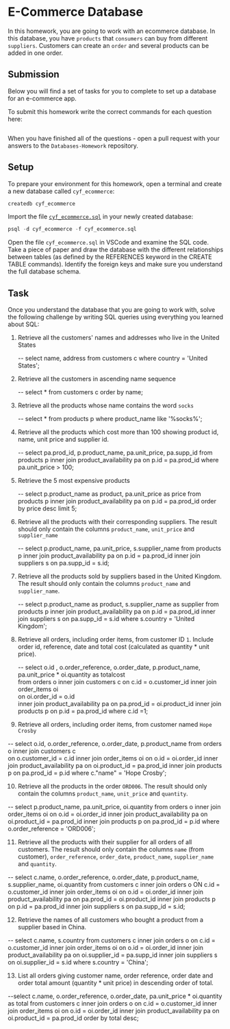 # E-Commerce Database

In this homework, you are going to work with an ecommerce database. In this database, you have `products` that `consumers` can buy from different `suppliers`. Customers can create an `order` and several products can be added in one order.

## Submission

Below you will find a set of tasks for you to complete to set up a database for an e-commerce app.

To submit this homework write the correct commands for each question here:

```sql


```

When you have finished all of the questions - open a pull request with your answers to the `Databases-Homework` repository.

## Setup

To prepare your environment for this homework, open a terminal and create a new database called `cyf_ecommerce`:

```sql
createdb cyf_ecommerce
```

Import the file [`cyf_ecommerce.sql`](./cyf_ecommerce.sql) in your newly created database:

```sql
psql -d cyf_ecommerce -f cyf_ecommerce.sql
```

Open the file `cyf_ecommerce.sql` in VSCode and examine the SQL code. Take a piece of paper and draw the database with the different relationships between tables (as defined by the REFERENCES keyword in the CREATE TABLE commands). Identify the foreign keys and make sure you understand the full database schema.

## Task

Once you understand the database that you are going to work with, solve the following challenge by writing SQL queries using everything you learned about SQL:

1. Retrieve all the customers' names and addresses who live in the United States

   -- select name, address from customers c
   where country = 'United States';

2. Retrieve all the customers in ascending name sequence

   -- select \* from customers c order by name;

3. Retrieve all the products whose name contains the word `socks`

   -- select \* from products p
   where product_name
   like '%socks%';

4. Retrieve all the products which cost more than 100 showing product id, name, unit price and supplier id.

   -- select pa.prod_id, p.product_name, pa.unit_price, pa.supp_id
   from products p
   inner join product_availability pa
   on p.id = pa.prod_id
   where pa.unit_price > 100;

5. Retrieve the 5 most expensive products

   -- select p.product_name as product, pa.unit_price as price
   from products p
   inner join product_availability pa
   on p.id = pa.prod_id
   order by price desc
   limit 5;

6. Retrieve all the products with their corresponding suppliers. The result should only contain the columns `product_name`, `unit_price` and `supplier_name`

   -- select p.product_name, pa.unit_price, s.supplier_name
   from products p
   inner join product_availability pa
   on p.id = pa.prod_id
   inner join suppliers s
   on pa.supp_id = s.id;

7. Retrieve all the products sold by suppliers based in the United Kingdom. The result should only contain the columns `product_name` and `supplier_name`.

   -- select p.product_name as product, s.supplier_name as supplier
   from products p
   inner join product_availability pa
   on p.id = pa.prod_id
   inner join suppliers s
   on pa.supp_id = s.id
   where s.country = 'United Kingdom';

8. Retrieve all orders, including order items, from customer ID `1`. Include order id, reference, date and total cost (calculated as quantity \* unit price).

   -- select o.id , o.order_reference, o.order_date, p.product_name, pa.unit_price \* oi.quantity as totalcost  
    from orders o
   inner join customers c
   on c.id = o.customer_id
   inner join order_items oi  
    on oi.order_id = o.id  
    inner join product_availability pa
   on pa.prod_id = oi.product_id
   inner join products p
   on p.id = pa.prod_id
   where c.id =1;

9. Retrieve all orders, including order items, from customer named `Hope Crosby`

-- select o.id, o.order_reference, o.order_date, p.product_name
from orders o
inner join customers c  
 on o.customer_id = c.id
inner join order_items oi
on o.id = oi.order_id
inner join product_availability pa
on oi.product_id = pa.prod_id
inner join products p
on pa.prod_id = p.id
where c."name" = 'Hope Crosby';

10. Retrieve all the products in the order `ORD006`. The result should only contain the columns `product_name`, `unit_price` and `quantity`.

-- select p.product_name, pa.unit_price, oi.quantity
from orders o
inner join order_items oi
on o.id = oi.order_id
inner join product_availability pa
on oi.product_id = pa.prod_id
inner join products p
on pa.prod_id = p.id
where o.order_reference = 'ORD006';

11. Retrieve all the products with their supplier for all orders of all customers. The result should only contain the columns `name` (from customer), `order_reference`, `order_date`, `product_name`, `supplier_name` and `quantity`.

-- select c.name, o.order_reference, o.order_date, p.product_name, s.supplier_name, oi.quantity
from customers c
inner join orders o ON
c.id = o.customer_id
inner join order_items oi on
o.id = oi.order_id
inner join product_availability pa on
pa.prod_id = oi.product_id
inner join products p on
p.id = pa.prod_id
inner join suppliers s on
pa.supp_id = s.id;

12. Retrieve the names of all customers who bought a product from a supplier based in China.

-- select c.name, s.country
from customers c
inner join orders o on
c.id = o.customer_id
inner join order_items oi on
o.id = oi.order_id
inner join product_availability pa on
oi.supplier_id = pa.supp_id
inner join suppliers s
on oi.supplier_id = s.id
where s.country = 'China';

13. List all orders giving customer name, order reference, order date and order total amount (quantity \* unit price) in descending order of total.

--select c.name, o.order_reference, o.order_date, pa.unit_price \* oi.quantity as total
from customers c
inner join orders o on
c.id = o.customer_id
inner join order_items oi on
o.id = oi.order_id
inner join product_availability pa on
oi.product_id = pa.prod_id
order by total desc;
